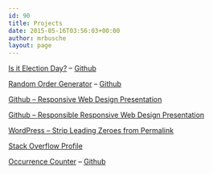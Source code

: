 ```yaml
---
id: 90
title: Projects
date: 2015-05-16T03:56:03+00:00
author: mrbusche
layout: page
---
```

<a href="http://isitelectionday.com/" target="_blank" rel="noopener">Is it Election Day?</a> &#8211; [Github](https://github.com/mrbusche/isItElectionDay)

<a href="http://matthewbusche.com/random" target="_blank" rel="noopener">Random Order Generator</a> &#8211; [Github](https://github.com/mrbusche/randomOrder)

<a href="https://github.com/mrbusche/Responsive-Web-Design" target="_blank" rel="noopener">Github &#8211; Responsive Web Design Presentation</a>

<a href="https://github.com/mrbusche/Responsible-Responsive-Web-Design" target="_blank" rel="noopener">Github &#8211; Responsible Responsive Web Design Presentation</a>

[WordPress &#8211; Strip Leading Zeroes from Permalink](https://github.com/mrbusche/Strip_Leading_Zeroes)

[Stack Overflow Profile](http://stackoverflow.com/users/1065868/matt-busche)

[Occurrence Counter](https://matthewbusche.com/p/oc/) &#8211; [Github](https://github.com/mrbusche/occurrenceCounter)
